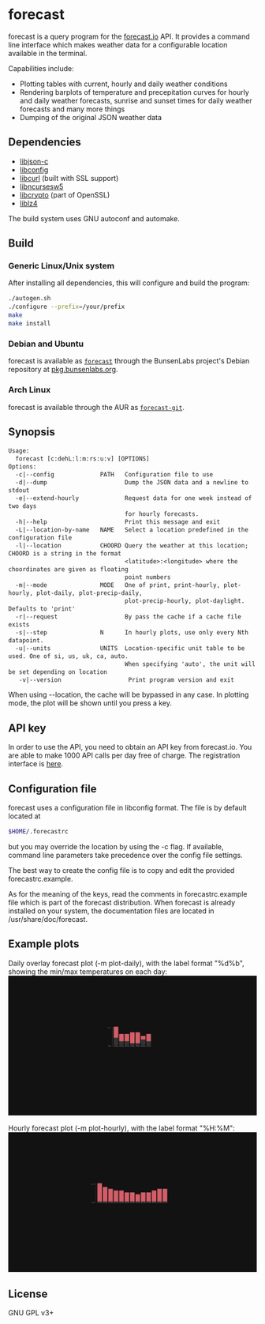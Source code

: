 # forecast

forecast is a query program for the [forecast.io](https://forecast.io)
API. It provides a command line interface which makes weather data for a
configurable location available in the terminal.

Capabilities include:

* Plotting tables with current, hourly and daily weather conditions
* Rendering barplots of temperature and precepitation curves for hourly
  and daily weather forecasts, sunrise and sunset times for daily
  weather forecasts and many more things
* Dumping of the original JSON weather data

## Dependencies

* [libjson-c](https://github.com/json-c/json-c)
* [libconfig](http://www.hyperrealm.com/libconfig/)
* [libcurl](http://curl.haxx.se/libcurl/) (built with SSL support)
* [libncursesw5](https://www.gnu.org/software/ncurses/)
* [libcrypto](https://www.openssl.org/docs/manmaster/crypto/crypto.html)
  (part of OpenSSL)
* [liblz4](https://github.com/Cyan4973/lz4)

The build system uses GNU autoconf and automake.

## Build

### Generic Linux/Unix system

After installing all dependencies, this will configure and build the
program:

```sh
./autogen.sh
./configure --prefix=/your/prefix
make
make install
```

### Debian and Ubuntu

forecast is available as
[`forecast`](http://pkg.bunsenlabs.org/debian/pool/main/f/forecast/)
through the BunsenLabs project's Debian repository at
[pkg.bunsenlabs.org](http://pkg.bunsenlabs.org/).


### Arch Linux

forecast is available through the AUR as
[`forecast-git`](https://aur.archlinux.org/packages/forecast-git/).

## Synopsis

```
Usage:
  forecast [c:dehL:l:m:rs:u:v] [OPTIONS]
Options:
  -c|--config             PATH   Configuration file to use
  -d|--dump                      Dump the JSON data and a newline to stdout
  -e|--extend-hourly             Request data for one week instead of two days
                                 for hourly forecasts.
  -h|--help                      Print this message and exit
  -L|--location-by-name   NAME   Select a location predefined in the configuration file
  -l|--location           CHOORD Query the weather at this location; CHOORD is a string in the format
                                 <latitude>:<longitude> where the choordinates are given as floating
                                 point numbers
  -m|--mode               MODE   One of print, print-hourly, plot-hourly, plot-daily, plot-precip-daily,
                                 plot-precip-hourly, plot-daylight. Defaults to 'print'
  -r|--request                   By pass the cache if a cache file exists
  -s|--step               N      In hourly plots, use only every Nth datapoint.
  -u|--units              UNITS  Location-specific unit table to be used. One of si, us, uk, ca, auto.
                                 When specifying 'auto', the unit will be set depending on location
   -v|--version                   Print program version and exit
```

When using --location, the cache will be bypassed in any case. In
plotting mode, the plot will be shown until you press a key.

## API key

In order to use the API, you need to obtain an API key from forecast.io.
You are able to make 1000 API calls per day free of charge. The
registration interface is [here](https://developer.forecast.io/).

## Configuration file

forecast uses a configuration file in libconfig format. The file is by
default located at
```sh
$HOME/.forecastrc
```
but you may override the location by using the -c flag. If available,
command line parameters take precedence over the config file settings.

The best way to create the config file is to copy and edit the provided
forecastrc.example.

As for the meaning of the keys, read the comments in forecastrc.example
file which is part of the forecast distribution. When forecast is
already installed on your system, the documentation files are located in
/usr/share/doc/forecast.

## Example plots

Daily overlay forecast plot (-m plot-daily), with the label format
"%d%b", showing the min/max temperatures on each day:
![](https://raw.githubusercontent.com/2ion/forecast/gh-pages/ex4.png)

Hourly forecast plot (-m plot-hourly), with the label format "%H:%M":
![](https://raw.githubusercontent.com/2ion/forecast/gh-pages/ex3.png)

## License

GNU GPL v3+
